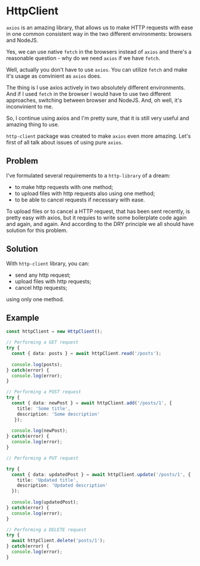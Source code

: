 # HttpClient

`axios` is an amazing library, that allows us to make HTTP requests with ease in one common consistent way in the two different environments: browsers and NodeJS. 

Yes, we can use native `fetch` in the browsers instead of `axios` and there's a reasonable question - why do we need `axios` if we have `fetch`.

Well, actually you don't have to use `axios`. You can utilize `fetch` and make it's usage as convinient as `axios` does.

The thing is I use axios actively in two absolutely different environments. And if I used `fetch` in the browser I would have to use two different approaches, switching between browser and NodeJS. And, oh well, it's inconvinient to me.

So, I continue using axios and I'm pretty sure, that it is still very useful and amazing thing to use.

`http-client` package was created to make `axios` even more amazing. Let's first of all talk about issues of using pure `axios`.

## Problem

I've formulated several requirements to a `http-library` of a dream:
- to make http requests with one method;
- to upload files with http requests also using one method;
- to be able to cancel requests if necessary with ease.

To upload files or to cancel a HTTP request, that has been sent recently, is pretty easy with axios, but it requies to write some boilerplate code again and again, and again. And according to the DRY principle we all should have solution for this problem. 

## Solution

With `http-client` library, you can:

- send any http request;
- upload files with http requests;
- cancel http requests;

using only one method.

## Example

```typescript
const httpClient = new HttpClient();

// Performing a GET request
try {
  const { data: posts } = await httpClient.read('/posts');
  
  console.log(posts);
} catch(error) {
  console.log(error);
}

// Performing a POST request
try {
  const { data: newPost } = await httpClient.add('/posts/1', { 
    title: 'Some title', 
    description: 'Some description' 
   });
  
  console.log(newPost);
} catch(error) {
  console.log(error);
}

// Performing a PUT request

try {
  const { data: updatedPost } = await httpClient.update('/posts/1', { 
    title: 'Updated title', 
    description: 'Updated description' 
  });
  
  console.log(updatedPost);
} catch(error) {
  console.log(error);
}

// Performing a DELETE request
try {
  await httpClient.delete('posts/1');
} catch(error) {
  console.log(error);
}
```


